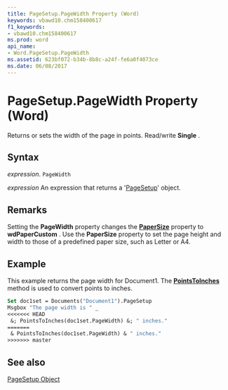 ```yaml
---
title: PageSetup.PageWidth Property (Word)
keywords: vbawd10.chm158400617
f1_keywords:
- vbawd10.chm158400617
ms.prod: word
api_name:
- Word.PageSetup.PageWidth
ms.assetid: 623bf072-b34b-8b8c-a24f-fe6a0f4073ce
ms.date: 06/08/2017
---
```



# PageSetup.PageWidth Property (Word)

Returns or sets the width of the page in points. Read/write  **Single** .


## Syntax

 _expression_. `PageWidth`

 _expression_ An expression that returns a '[PageSetup](Word.PageSetup.md)' object.


## Remarks

Setting the  **PageWidth** property changes the **[PaperSize](Word.PageSetup.PaperSize.md)** property to **wdPaperCustom** . Use the **PaperSize** property to set the page height and width to those of a predefined paper size, such as Letter or A4.


## Example

This example returns the page width for Document1. The  **[PointsToInches](Word.Global.PointsToInches.md)** method is used to convert points to inches.


```vb
Set doc1set = Documents("Document1").PageSetup 
Msgbox "The page width is " _ 
<<<<<<< HEAD
 &; PointsToInches(doc1set.PageWidth) &; " inches."
=======
 & PointsToInches(doc1set.PageWidth) & " inches."
>>>>>>> master
```


## See also


[PageSetup Object](Word.PageSetup.md)


